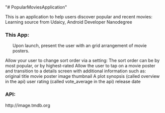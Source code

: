 "# PopularMoviesApplication" 
<p>This is an application to help users discover popular and recent movies: Learning source from Udaicy, Android Developer Nanodegree</p>

<h3>This App:</h3>
<ol>Upon launch, present the user with an grid arrangement of movie posters.</ol>
Allow your user to change sort order via a setting:
The sort order can be by most popular, or by highest-rated
Allow the user to tap on a movie poster and transition to a details screen with additional information such as:
original title
movie poster image thumbnail
A plot synopsis (called overview in the api)
user rating (called vote_average in the api)
release date


<h3>API:</h3>
http://image.tmdb.org
